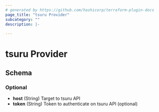 ```yaml
---
# generated by https://github.com/hashicorp/terraform-plugin-docs
page_title: "tsuru Provider"
subcategory: ""
description: |-
  
---
```


# tsuru Provider





<!-- schema generated by tfplugindocs -->
## Schema

### Optional

- **host** (String) Target to tsuru API
- **token** (String) Token to authenticate on tsuru API (optional)
